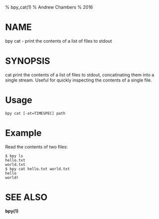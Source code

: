 % bpy_cat(1)
% Andrew Chambers
% 2016

# NAME

bpy cat - print the contents of a list of files to stdout

# SYNOPSIS

cat print the contents of a list of files to stdout, concatinating them into a single
stream. Useful for quickly inspecting the contents of a single file.

# Usage

```bpy cat [-at=TIMESPEC] path```

# Example

Read the contents of two files:

```
$ bpy ls
hello.txt
world.txt
$ bpy cat hello.txt world.txt
hello
world!
```

# SEE ALSO

**bpy(1)**
